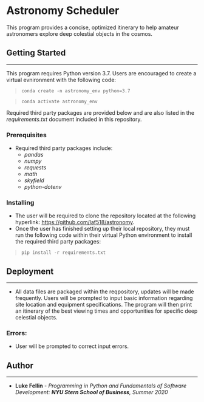 # Astronomy Scheduler
This program provides a concise, optimized itinerary to help amateur astronomers explore deep colestial objects in the cosmos. 
## Getting Started
---
This program requires Python  version 3.7. Users are encouraged to create a virtual evnironment with the following code:
>`conda create -n astronomy_env python=3.7`

>`conda activate astronomy_env`

Required third party packages are provided below and are also listed in the *requirements.txt* document included in this repository.
### Prerequisites
* Required third party packages include:
    * *pandas*
    * *numpy*
    * *requests*
    * *math*
    * *skyfield*
    * *python-dotenv*
### Installing
* The user will be required to clone the repository located at the following hyperlink: https://github.com/laf518/astronomy. 
* Once the user has finished setting up their local repository, they must run the following code within their virtual Python environment to install the required third party packages:
>`pip install -r requirements.txt`
## Deployment
---
* All data files are packaged within the reqpository, updates will be made frequently.  Users will be prompted to input basic information regarding site location and equipment specifications. The program will then print an itinerary of the best viewing times and opportunities for specific deep celestial objects. 

### Errors:
* User will be prompted to correct input errors.

## Author
---
* **Luke Fellin** - *Programming in Python and Fundamentals of Software Development: **NYU Stern School of Business**, Summer 2020*